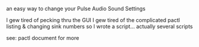 an easy way to change your Pulse Audio Sound Settings

I gew tired of pecking thru the GUI
I gew tired of the complicated pactl listing & changing sink numbers
so I wrote a script... actually several scripts

see: pactl document for more
